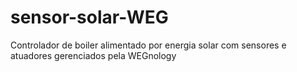 # sensor-solar-WEG
Controlador de boiler alimentado por energia solar com sensores e atuadores gerenciados pela WEGnology
